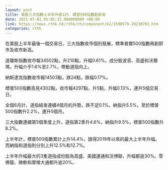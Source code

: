 ```yaml
---
layout: post
title: 美股三大指數上半年升逾12%　標普500指數創新高
date: 2021-07-01 05:05:15.000000000 +08:00
link: https://news.rthk.hk/rthk/ch/component/k2/1598579-20210701.htm
categories: rthk
---
```


在美股上半年最後一個交易日，三大指數收市個別發展，標準普爾500指數再創即市及收市新高。

道瓊斯指數收市報34502點，升210點，升幅0.61%。成分股波音、高盛和沃爾瑪，升幅介乎1.6%至2.7%，帶動道指向上。

納斯達克指數收市報14503點，跌24點，跌幅0.17%。

標普500指數高見4302點，收市報4297點，升5點，升幅0.13%，連升5個交易日。

全個6月計，道指結束連續4個月的升勢，跌不足0.1%。納指升5.5%，至於標普500指數升2.2%，連升5個月。

三大指數連續第5個季度上升，道指第2季升4.6%，納指升9.5%，標普500指數升8.2%。

上半年計，標普500指數累計上升14.4%，錄得2019年以來的最大上半年升幅。而納指和道指則分別上升12.5%和12.7%。

上半年升幅最大的3隻道指成份股為高盛、美國運通和沃博聯，升幅都逾30%。雪佛龍、微軟和摩根大通都升逾20%。
